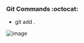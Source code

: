### Git Commands :octocat:

- git add .
<!-- Add your screenshot -->
![image](https://user-images.githubusercontent.com/81305824/143731388-86238334-9566-4b59-ad45-fe4b76b5cff5.png)

<!-- Copy the above lines to add another command -->
